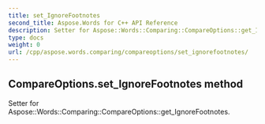 ```yaml
---
title: set_IgnoreFootnotes
second_title: Aspose.Words for C++ API Reference
description: Setter for Aspose::Words::Comparing::CompareOptions::get_IgnoreFootnotes. 
type: docs
weight: 0
url: /cpp/aspose.words.comparing/compareoptions/set_ignorefootnotes/
---
```

## CompareOptions.set_IgnoreFootnotes method


Setter for Aspose::Words::Comparing::CompareOptions::get_IgnoreFootnotes. 

